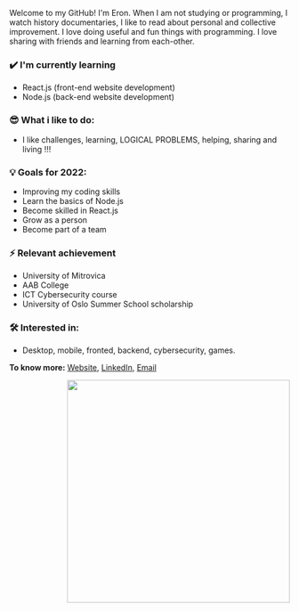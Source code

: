 Welcome to my GitHub! I'm Eron. When I am not studying or programming, I watch history documentaries, I like to read about personal and collective improvement.
I love doing useful and fun things with programming. I love sharing with friends and learning from each-other.

### ✔️ I'm currently learning
- React.js (front-end website development)
- Node.js (back-end website development)

### 😎 What i like to do:
- I like challenges, learning, LOGICAL PROBLEMS, helping, sharing and living !!!

### 💡 Goals for 2022:
- Improving my coding skills 
- Learn the basics of Node.js
- Become skilled in React.js
- Grow as a person
- Become part of a team

### ⚡ Relevant achievement
- University of Mitrovica
- AAB College
- ICT Cybersecurity course
- University of Oslo Summer School scholarship

### 🛠 Interested in:
- Desktop, mobile, fronted, backend, cybersecurity, games.

**To know more:**  [Website](https://eronmahmuti.me/), [LinkedIn](https://www.linkedin.com/in/eron-mahmuti-b06118195/), [Email](e@eronmahmuti.com)

[<img align="right" width="400" src="https://github-readme-stats.vercel.app/api?username=EronGit1&show_icons=true"/>](https://github.com/EronGit1/)

<br />
